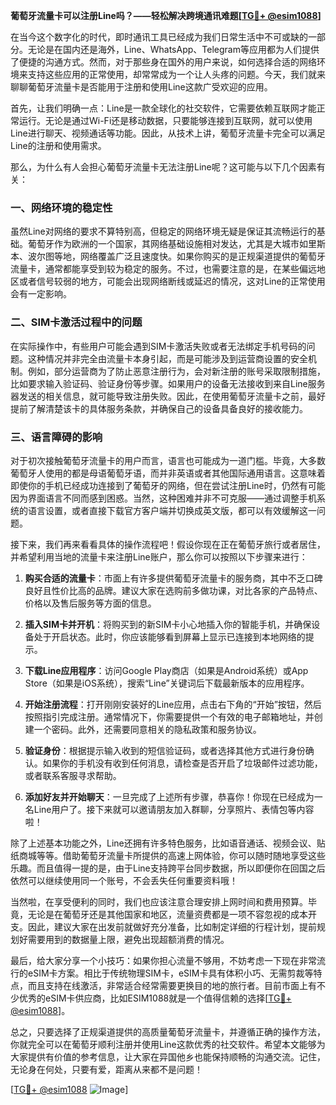 **葡萄牙流量卡可以注册Line吗？——轻松解决跨境通讯难题[[TG💪+ @esim1088](https://t.me/s/esim1088)]**

在当今这个数字化的时代，即时通讯工具已经成为我们日常生活中不可或缺的一部分。无论是在国内还是海外，Line、WhatsApp、Telegram等应用都为人们提供了便捷的沟通方式。然而，对于那些身在国外的用户来说，如何选择合适的网络环境来支持这些应用的正常使用，却常常成为一个让人头疼的问题。今天，我们就来聊聊葡萄牙流量卡是否能用于注册和使用Line这款广受欢迎的应用。

首先，让我们明确一点：Line是一款全球化的社交软件，它需要依赖互联网才能正常运行。无论是通过Wi-Fi还是移动数据，只要能够连接到互联网，就可以使用Line进行聊天、视频通话等功能。因此，从技术上讲，葡萄牙流量卡完全可以满足Line的注册和使用需求。

那么，为什么有人会担心葡萄牙流量卡无法注册Line呢？这可能与以下几个因素有关：

### 一、网络环境的稳定性

虽然Line对网络的要求不算特别高，但稳定的网络环境无疑是保证其流畅运行的基础。葡萄牙作为欧洲的一个国家，其网络基础设施相对发达，尤其是大城市如里斯本、波尔图等地，网络覆盖广泛且速度快。如果你购买的是正规渠道提供的葡萄牙流量卡，通常都能享受到较为稳定的服务。不过，也需要注意的是，在某些偏远地区或者信号较弱的地方，可能会出现网络断线或延迟的情况，这对Line的正常使用会有一定影响。

### 二、SIM卡激活过程中的问题

在实际操作中，有些用户可能会遇到SIM卡激活失败或者无法绑定手机号码的问题。这种情况并非完全由流量卡本身引起，而是可能涉及到运营商设置的安全机制。例如，部分运营商为了防止恶意注册行为，会对新注册的账号采取限制措施，比如要求输入验证码、验证身份等步骤。如果用户的设备无法接收到来自Line服务器发送的相关信息，就可能导致注册失败。因此，在使用葡萄牙流量卡之前，最好提前了解清楚该卡的具体服务条款，并确保自己的设备具备良好的接收能力。

### 三、语言障碍的影响

对于初次接触葡萄牙流量卡的用户而言，语言也可能成为一道门槛。毕竟，大多数葡萄牙人使用的都是母语葡萄牙语，而并非英语或者其他国际通用语言。这意味着即使你的手机已经成功连接到了葡萄牙的网络，但在尝试注册Line时，仍然有可能因为界面语言不同而感到困惑。当然，这种困难并非不可克服——通过调整手机系统的语言设置，或者直接下载官方客户端并切换成英文版，都可以有效缓解这一问题。

接下来，我们再来看看具体的操作流程吧！假设你现在正在葡萄牙旅行或者居住，并希望利用当地的流量卡来注册Line账户，那么你可以按照以下步骤来进行：

1. **购买合适的流量卡**：市面上有许多提供葡萄牙流量卡的服务商，其中不乏口碑良好且性价比高的品牌。建议大家在选购前多做功课，对比各家的产品特点、价格以及售后服务等方面的信息。
   
2. **插入SIM卡并开机**：将购买到的新SIM卡小心地插入你的智能手机，并确保设备处于开启状态。此时，你应该能够看到屏幕上显示已连接到本地网络的提示。

3. **下载Line应用程序**：访问Google Play商店（如果是Android系统）或App Store（如果是iOS系统），搜索“Line”关键词后下载最新版本的应用程序。

4. **开始注册流程**：打开刚刚安装好的Line应用，点击右下角的“开始”按钮，然后按照指引完成注册。通常情况下，你需要提供一个有效的电子邮箱地址，并创建一个密码。此外，还需要同意相关的隐私政策和服务协议。

5. **验证身份**：根据提示输入收到的短信验证码，或者选择其他方式进行身份确认。如果你的手机没有收到任何消息，请检查是否开启了垃圾邮件过滤功能，或者联系客服寻求帮助。

6. **添加好友并开始聊天**：一旦完成了上述所有步骤，恭喜你！你现在已经成为一名Line用户了。接下来就可以邀请朋友加入群聊，分享照片、表情包等内容啦！

除了上述基本功能之外，Line还拥有许多特色服务，比如语音通话、视频会议、贴纸商城等等。借助葡萄牙流量卡所提供的高速上网体验，你可以随时随地享受这些乐趣。而且值得一提的是，由于Line支持跨平台同步数据，所以即便你在回国之后依然可以继续使用同一个账号，不会丢失任何重要资料哦！

当然啦，在享受便利的同时，我们也应该注意合理安排上网时间和费用预算。毕竟，无论是在葡萄牙还是其他国家和地区，流量资费都是一项不容忽视的成本开支。因此，建议大家在出发前就做好充分准备，比如制定详细的行程计划，提前规划好需要用到的数据量上限，避免出现超额消费的情况。

最后，给大家分享一个小技巧：如果你担心流量不够用，不妨考虑一下现在非常流行的eSIM卡方案。相比于传统物理SIM卡，eSIM卡具有体积小巧、无需剪裁等特点，而且支持在线激活，非常适合经常需要更换目的地的旅行者。目前市面上有不少优秀的eSIM卡供应商，比如ESIM1088就是一个值得信赖的选择[[TG💪+ @esim1088](https://t.me/s/esim1088)]。

总之，只要选择了正规渠道提供的高质量葡萄牙流量卡，并遵循正确的操作方法，你就完全可以在葡萄牙顺利注册并使用Line这款优秀的社交软件。希望本文能够为大家提供有价值的参考信息，让大家在异国他乡也能保持顺畅的沟通交流。记住，无论身在何处，只要有爱，距离从来都不是问题！

[[TG💪+ @esim1088](https://t.me/s/esim1088) ![Image](https://i.postimg.cc/4NQfJmqS/Snipaste-2025-05-13-00-14-12.png)]